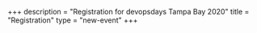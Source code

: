 +++
description = "Registration for devopsdays Tampa Bay 2020"
title = "Registration"
type = "new-event"
+++
<div style="width:100%; text-align:left;">

<br>
<br>

</div>